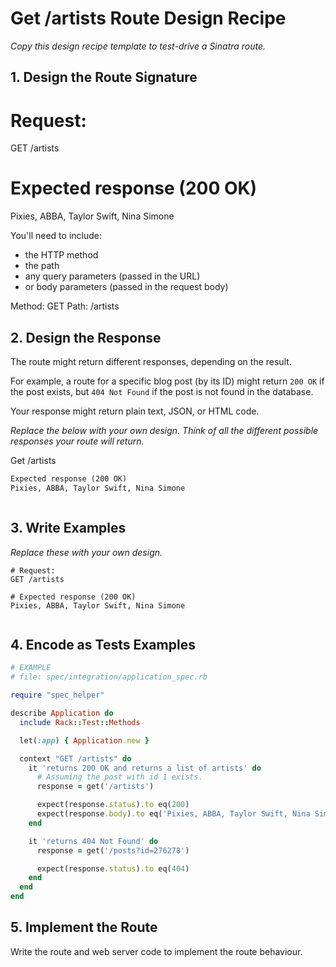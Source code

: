 #  Get  /artists Route Design Recipe

_Copy this design recipe template to test-drive a Sinatra route._

## 1. Design the Route Signature

# Request:
GET /artists

# Expected response (200 OK)
Pixies, ABBA, Taylor Swift, Nina Simone

You'll need to include:
  * the HTTP method
  * the path
  * any query parameters (passed in the URL)
  * or body parameters (passed in the request body)

Method: GET
Path: /artists

## 2. Design the Response

The route might return different responses, depending on the result.

For example, a route for a specific blog post (by its ID) might return `200 OK` if the post exists, but `404 Not Found` if the post is not found in the database.

Your response might return plain text, JSON, or HTML code. 

_Replace the below with your own design. Think of all the different possible responses your route will return._

Get /artists
```html
Expected response (200 OK)
Pixies, ABBA, Taylor Swift, Nina Simone
```

```html
```

## 3. Write Examples

_Replace these with your own design._

```
# Request:
GET /artists

# Expected response (200 OK)
Pixies, ABBA, Taylor Swift, Nina Simone
```

```
```

## 4. Encode as Tests Examples

```ruby
# EXAMPLE
# file: spec/integration/application_spec.rb

require "spec_helper"

describe Application do
  include Rack::Test::Methods

  let(:app) { Application.new }

  context "GET /artists" do
    it 'returns 200 OK and returns a list of artists' do
      # Assuming the post with id 1 exists.
      response = get('/artists')

      expect(response.status).to eq(200)
      expect(response.body).to eq('Pixies, ABBA, Taylor Swift, Nina Simone')
    end

    it 'returns 404 Not Found' do
      response = get('/posts?id=276278')

      expect(response.status).to eq(404)
    end
  end
end
```

## 5. Implement the Route

Write the route and web server code to implement the route behaviour.


